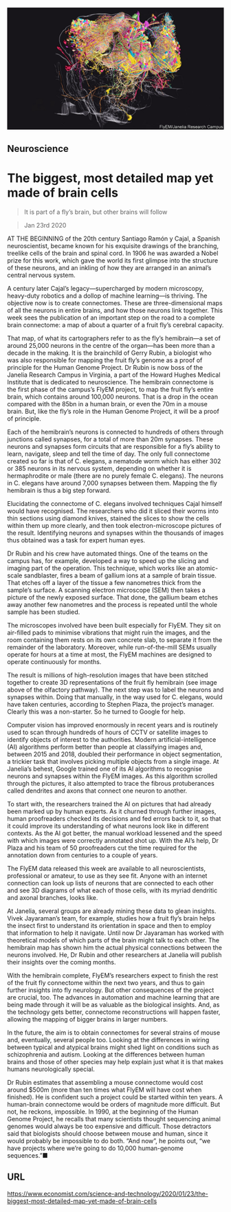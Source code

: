 ![](./images/20200125_STP006_0.jpg)

## Neuroscience

# The biggest, most detailed map yet made of brain cells

> It is part of a fly’s brain, but other brains will follow

> Jan 23rd 2020

AT THE BEGINNING of the 20th century Santiago Ramón y Cajal, a Spanish neuroscientist, became known for his exquisite drawings of the branching, treelike cells of the brain and spinal cord. In 1906 he was awarded a Nobel prize for this work, which gave the world its first glimpse into the structure of these neurons, and an inkling of how they are arranged in an animal’s central nervous system.

A century later Cajal’s legacy—supercharged by modern microscopy, heavy-duty robotics and a dollop of machine learning—is thriving. The objective now is to create connectomes. These are three-dimensional maps of all the neurons in entire brains, and how those neurons link together. This week sees the publication of an important step on the road to a complete brain connectome: a map of about a quarter of a fruit fly’s cerebral capacity.

That map, of what its cartographers refer to as the fly’s hemibrain—a set of around 25,000 neurons in the centre of the organ—has been more than a decade in the making. It is the brainchild of Gerry Rubin, a biologist who was also responsible for mapping the fruit fly’s genome as a proof of principle for the Human Genome Project. Dr Rubin is now boss of the Janelia Research Campus in Virginia, a part of the Howard Hughes Medical Institute that is dedicated to neuroscience. The hemibrain connectome is the first phase of the campus’s FlyEM project, to map the fruit fly’s entire brain, which contains around 100,000 neurons. That is a drop in the ocean compared with the 85bn in a human brain, or even the 70m in a mouse brain. But, like the fly’s role in the Human Genome Project, it will be a proof of principle.

Each of the hemibrain’s neurons is connected to hundreds of others through junctions called synapses, for a total of more than 20m synapses. These neurons and synapses form circuits that are responsible for a fly’s ability to learn, navigate, sleep and tell the time of day. The only full connectome created so far is that of C. elegans, a nematode worm which has either 302 or 385 neurons in its nervous system, depending on whether it is hermaphrodite or male (there are no purely female C. elegans). The neurons in C. elegans have around 7,000 synapses between them. Mapping the fly hemibrain is thus a big step forward.

Elucidating the connectome of C. elegans involved techniques Cajal himself would have recognised. The researchers who did it sliced their worms into thin sections using diamond knives, stained the slices to show the cells within them up more clearly, and then took electron-microscope pictures of the result. Identifying neurons and synapses within the thousands of images thus obtained was a task for expert human eyes.

Dr Rubin and his crew have automated things. One of the teams on the campus has, for example, developed a way to speed up the slicing and imaging part of the operation. This technique, which works like an atomic-scale sandblaster, fires a beam of gallium ions at a sample of brain tissue. That etches off a layer of the tissue a few nanometres thick from the sample’s surface. A scanning electron microscope (SEM) then takes a picture of the newly exposed surface. That done, the gallium beam etches away another few nanometres and the process is repeated until the whole sample has been studied.

The microscopes involved have been built especially for FlyEM. They sit on air-filled pads to minimise vibrations that might ruin the images, and the room containing them rests on its own concrete slab, to separate it from the remainder of the laboratory. Moreover, while run-of-the-mill SEMs usually operate for hours at a time at most, the FlyEM machines are designed to operate continuously for months.

The result is millions of high-resolution images that have been stitched together to create 3D representations of the fruit fly hemibrain (see image above of the olfactory pathway). The next step was to label the neurons and synapses within. Doing that manually, in the way used for C. elegans, would have taken centuries, according to Stephen Plaza, the project’s manager. Clearly this was a non-starter. So he turned to Google for help.

Computer vision has improved enormously in recent years and is routinely used to scan through hundreds of hours of CCTV or satellite images to identify objects of interest to the authorities. Modern artificial-intelligence (AI) algorithms perform better than people at classifying images and, between 2015 and 2018, doubled their performance in object segmentation, a trickier task that involves picking multiple objects from a single image. At Janelia’s behest, Google trained one of its AI algorithms to recognise neurons and synapses within the FlyEM images. As this algorithm scrolled through the pictures, it also attempted to trace the fibrous protuberances called dendrites and axons that connect one neuron to another.

To start with, the researchers trained the AI on pictures that had already been marked up by human experts. As it churned through further images, human proofreaders checked its decisions and fed errors back to it, so that it could improve its understanding of what neurons look like in different contexts. As the AI got better, the manual workload lessened and the speed with which images were correctly annotated shot up. With the AI’s help, Dr Plaza and his team of 50 proofreaders cut the time required for the annotation down from centuries to a couple of years.

The FlyEM data released this week are available to all neuroscientists, professional or amateur, to use as they see fit. Anyone with an internet connection can look up lists of neurons that are connected to each other and see 3D diagrams of what each of those cells, with its myriad dendritic and axonal branches, looks like.

At Janelia, several groups are already mining these data to glean insights. Vivek Jayaraman’s team, for example, studies how a fruit fly’s brain helps the insect first to understand its orientation in space and then to employ that information to help it navigate. Until now Dr Jayaraman has worked with theoretical models of which parts of the brain might talk to each other. The hemibrain map has shown him the actual physical connections between the neurons involved. He, Dr Rubin and other researchers at Janelia will publish their insights over the coming months.

With the hemibrain complete, FlyEM’s researchers expect to finish the rest of the fruit fly connectome within the next two years, and thus to gain further insights into fly neurology. But other consequences of the project are crucial, too. The advances in automation and machine learning that are being made through it will be as valuable as the biological insights. And, as the technology gets better, connectome reconstructions will happen faster, allowing the mapping of bigger brains in larger numbers.

In the future, the aim is to obtain connectomes for several strains of mouse and, eventually, several people too. Looking at the differences in wiring between typical and atypical brains might shed light on conditions such as schizophrenia and autism. Looking at the differences between human brains and those of other species may help explain just what it is that makes humans neurologically special.

Dr Rubin estimates that assembling a mouse connectome would cost around $500m (more than ten times what FlyEM will have cost when finished). He is confident such a project could be started within ten years. A human-brain connectome would be orders of magnitude more difficult. But not, he reckons, impossible. In 1990, at the beginning of the Human Genome Project, he recalls that many scientists thought sequencing animal genomes would always be too expensive and difficult. Those detractors said that biologists should choose between mouse and human, since it would probably be impossible to do both. “And now”, he points out, “we have projects where we’re going to do 10,000 human-genome sequences.”■

## URL

https://www.economist.com/science-and-technology/2020/01/23/the-biggest-most-detailed-map-yet-made-of-brain-cells
